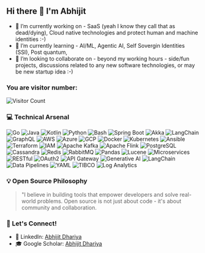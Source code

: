 ## Hi there 👋 I'm Abhijit 

- 🔭 I’m currently working on - SaaS (yeah I know they call that as dead/dying), Cloud native technologies and protect human and machine identities :-) 
- 🌱 I’m currently learning - AI/ML, Agentic AI, Self Sovergin Identities (SSI), Post quantum, 
- 👯 I’m looking to collaborate on -  beyond my working hours - side/fun projects, discussions related to any new software technologies, or may be new startup idea :-) 

### You are visitor number:  
![Visitor Count](https://profile-counter.glitch.me/AbhijitDhariya/count.svg)

### 💻 Technical Arsenal

![Go](https://img.shields.io/badge/-Golang-00ADD8?logo=go&logoColor=white)
![Java](https://img.shields.io/badge/-Java-007396?logo=java&logoColor=white)
![Kotlin](https://img.shields.io/badge/-Kotlin-7F52FF?logo=kotlin&logoColor=white)
![Python](https://img.shields.io/badge/-Python-3776AB?logo=python&logoColor=white)
![Bash](https://img.shields.io/badge/-Bash-4EAA25?logo=gnu-bash&logoColor=white)
![Spring Boot](https://img.shields.io/badge/-Spring_Boot-6DB33F?logo=spring-boot&logoColor=white)
![Akka](https://img.shields.io/badge/-Akka-000000?logo=akka&logoColor=white)
![LangChain](https://img.shields.io/badge/-LangChain-000000?logo=langchain&logoColor=white)
![GraphQL](https://img.shields.io/badge/-GraphQL-E10098?logo=graphql&logoColor=white)
![AWS](https://img.shields.io/badge/-AWS-232F3E?logo=amazon-aws)
![Azure](https://img.shields.io/badge/-Azure-0089D6?logo=microsoft-azure)
![GCP](https://img.shields.io/badge/-GCP-4285F4?logo=google-cloud)
![Docker](https://img.shields.io/badge/-Docker-2496ED?logo=docker&logoColor=white)
![Kubernetes](https://img.shields.io/badge/-Kubernetes-326CE5?logo=kubernetes&logoColor=white)
![Ansible](https://img.shields.io/badge/-Ansible-EE0000?logo=ansible&logoColor=white)
![Terraform](https://img.shields.io/badge/-Terraform-7B42BC?logo=terraform&logoColor=white)
![IAM](https://img.shields.io/badge/-IAM-FF9900?logo=amazon-aws)
![Apache Kafka](https://img.shields.io/badge/-Kafka-231F20?logo=apache-kafka)
![Apache Flink](https://img.shields.io/badge/-Flink-E6526F?logo=apache-flink)
![PostgreSQL](https://img.shields.io/badge/-Postgres-4169E1?logo=postgresql)
![Cassandra](https://img.shields.io/badge/-Cassandra-1287B1?logo=apache-cassandra)
![Redis](https://img.shields.io/badge/-Redis-DC382D?logo=redis&logoColor=white)
![RabbitMQ](https://img.shields.io/badge/-RabbitMQ-FF6600?logo=rabbitmq)
![Pandas](https://img.shields.io/badge/-Pandas-150458?logo=pandas)
![Lucene](https://img.shields.io/badge/-Lucene-D71F16?logo=apache-lucene)
![Microservices](https://img.shields.io/badge/-Microservices-009688?logo=microservices)
![RESTful](https://img.shields.io/badge/-REST-FF6F61?logo=rest)
![OAuth2](https://img.shields.io/badge/-OAuth2-EB5424?logo=oauth)
![API Gateway](https://img.shields.io/badge/-API_Gateway-FF6F00?logo=amazon-api-gateway)
![Generative AI](https://img.shields.io/badge/-Generative_AI-FF6B6B?logo=ai)
![LangChain](https://img.shields.io/badge/-LangChain-000000?logo=langchain)
![Data Pipelines](https://img.shields.io/badge/-Data_Pipelines-4A90E2?logo=apache-airflow)
![YAML](https://img.shields.io/badge/-YAML-CB171E?logo=yaml)
![TIBCO](https://img.shields.io/badge/-TIBCO-FF6600?logo=tibco)
![Log Analytics](https://img.shields.io/badge/-Log_Analytics-0078D4?logo=microsoft-azure)

### 💡 Open Source Philosophy

> "I believe in building tools that empower developers and solve real-world problems. Open source is not just about code - it's about community and collaboration.

### 🤝 Let's Connect!

- 💼 LinkedIn: [Abhijit Dhariya](https://www.linkedin.com/in/abhijit-dhariya/)
- 🎓 Google Scholar: [Abhijit Dhariya](https://scholar.google.com/citations?hl=en&user=sXgbqpYAAAAJ)
